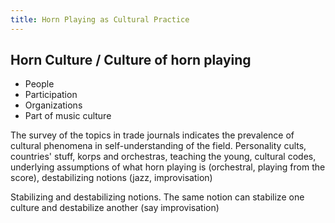 ```yaml
---
title: Horn Playing as Cultural Practice
---
```


## Horn Culture / Culture of horn playing
- People
- Participation
- Organizations
- Part of music culture

The survey of the topics in trade journals indicates the prevalence of cultural phenomena in self-understanding of the field. Personality cults, countries' stuff, korps and orchestras, teaching the young, cultural codes, underlying assumptions of what horn playing is (orchestral, playing from the score), destabilizing notions (jazz, improvisation)

Stabilizing and destabilizing notions. The same notion can stabilize one culture and destabilize another (say improvisation)
